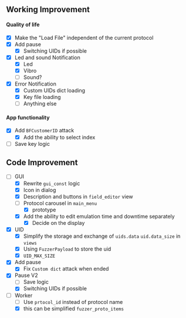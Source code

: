 ## Working Improvement

#### Quality of life

- [x] Make the "Load File" independent of the current protocol
- [x] Add pause
    - [X] Switching  UIDs if possible
- [x] Led and sound Notification
    - [x] Led
    - [x] Vibro
    - [ ] Sound?
- [x] Error Notification
    - [x] Custom UIDs dict loading 
    - [x] Key file loading
    - [ ] Anything else

#### App functionality

- [x] Add `BFCustomerID` attack
    - [x] Add the ability to select index
- [ ] Save key logic

## Code Improvement

- [ ] GUI
    - [x] Rewrite `gui_const` logic
    - [x] Icon in dialog
    - [x] Description and buttons in `field_editor` view
    - [ ] Protocol carousel in `main_menu`
        - [x] prototype 
    - [x] Add the ability to edit emulation time and downtime separately
        - [x] Decide on the display
- [x] UID
    - [x] Simplify the storage and exchange of `uids.data` `uid.data_size` in `views`
    - [x] Using `FuzzerPayload` to store the uid
    - [x] `UID_MAX_SIZE`
- [x] Add pause
    - [x] Fix `Custom dict` attack when ended
- [X] Pause V2
    - [ ] Save logic
    - [X] Switching  UIDs if possible
- [ ] Worker
    - [ ] Use `prtocol_id` instead of protocol name
    - [x] this can be simplified `fuzzer_proto_items`